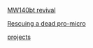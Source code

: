 [MW140bt revival](projects/mw140bt/mw140bt)

[Rescuing a dead pro-micro](writeups/promicro_rescue/promicro_rescue)



[projects](projects)

